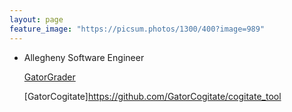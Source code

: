 ```yaml
---
layout: page
feature_image: "https://picsum.photos/1300/400?image=989"
---
```


- Allegheny Software Engineer

    [GatorGrader](https://github.com/GatorEducator/gatorgrader)

    [GatorCogitate]https://github.com/GatorCogitate/cogitate_tool
